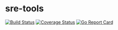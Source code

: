 # sre-tools

[![Build Status](https://travis-ci.org/letsencrypt/sre-tools.svg?branch=master)](https://travis-ci.org/letsencrypt/sre-tools)
[![Coverage Status](https://coveralls.io/repos/github/letsencrypt/sre-tools/badge.svg)](https://coveralls.io/github/letsencrypt/sre-tools)
[![Go Report Card](https://goreportcard.com/badge/github.com/letsencrypt/sre-tools)](https://goreportcard.com/report/github.com/letsencrypt/sre-tools)
